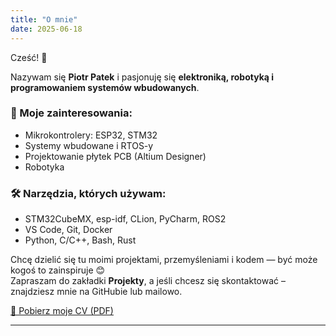 ```yaml
---
title: "O mnie"
date: 2025-06-18
---
```


Cześć! 👋

Nazywam się **Piotr Patek** i pasjonuję się **elektroniką, robotyką i programowaniem systemów wbudowanych**.

### 🔧 Moje zainteresowania:
- Mikrokontrolery: ESP32, STM32
- Systemy wbudowane i RTOS-y
- Projektowanie płytek PCB (Altium Designer)
- Robotyka

### 🛠️ Narzędzia, których używam:
- STM32CubeMX, esp-idf, CLion, PyCharm, ROS2
- VS Code, Git, Docker
- Python, C/C++, Bash, Rust

Chcę dzielić się tu moimi projektami, przemyśleniami i kodem — być może kogoś to zainspiruje 😊  
Zapraszam do zakładki **Projekty**, a jeśli chcesz się skontaktować – znajdziesz mnie na GitHubie lub mailowo.

[📄 Pobierz moje CV (PDF)](/CV_PiotrPatek_en.pdf)

---

